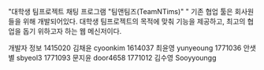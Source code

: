 "대학생 팀프로젝트 채팅 프로그램 "팀앤팀즈(TeamNTims)" "
기존 협업 툴은 회사원들을 위해 개발되어있다. 대학생 팀프로젝트의 목적에 맞춰 기능을 제공하고, 최고의 협업을 돕기 위하고자 하는 웹 메신저이다.


개발자 정보
1415020 김채윤 cyoonkim
1614037 최윤영 yunyeoung
1771036 안샛별 sbyeol3
1771093 문지윤 door4658
1771012 김수영 Sooyyoungg
